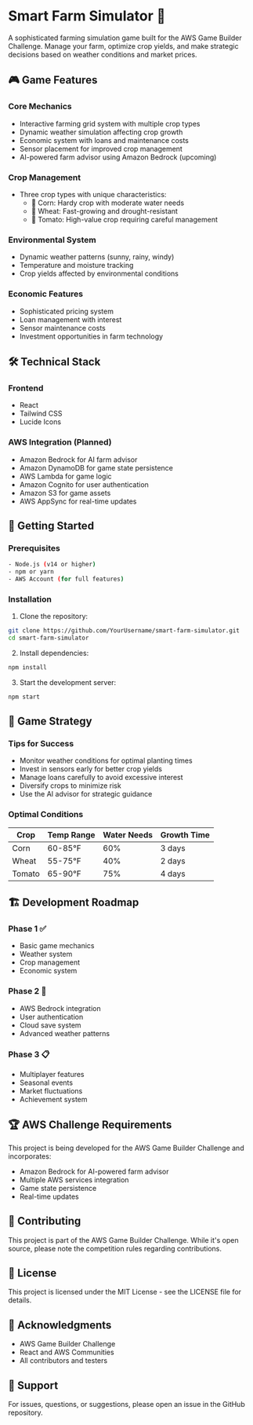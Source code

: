 # Smart Farm Simulator 🌾

A sophisticated farming simulation game built for the AWS Game Builder Challenge. Manage your farm, optimize crop yields, and make strategic decisions based on weather conditions and market prices.

## 🎮 Game Features

### Core Mechanics
- Interactive farming grid system with multiple crop types
- Dynamic weather simulation affecting crop growth
- Economic system with loans and maintenance costs
- Sensor placement for improved crop management
- AI-powered farm advisor using Amazon Bedrock (upcoming)

### Crop Management
- Three crop types with unique characteristics:
  - 🌽 Corn: Hardy crop with moderate water needs
  - 🌾 Wheat: Fast-growing and drought-resistant
  - 🍅 Tomato: High-value crop requiring careful management

### Environmental System
- Dynamic weather patterns (sunny, rainy, windy)
- Temperature and moisture tracking
- Crop yields affected by environmental conditions

### Economic Features
- Sophisticated pricing system
- Loan management with interest
- Sensor maintenance costs
- Investment opportunities in farm technology

## 🛠️ Technical Stack

### Frontend
- React
- Tailwind CSS
- Lucide Icons

### AWS Integration (Planned)
- Amazon Bedrock for AI farm advisor
- Amazon DynamoDB for game state persistence
- AWS Lambda for game logic
- Amazon Cognito for user authentication
- Amazon S3 for game assets
- AWS AppSync for real-time updates

## 🚀 Getting Started

### Prerequisites
```bash
- Node.js (v14 or higher)
- npm or yarn
- AWS Account (for full features)
```

### Installation

1. Clone the repository:
```bash
git clone https://github.com/YourUsername/smart-farm-simulator.git
cd smart-farm-simulator
```

2. Install dependencies:
```bash
npm install
```

3. Start the development server:
```bash
npm start
```

## 🎯 Game Strategy

### Tips for Success
- Monitor weather conditions for optimal planting times
- Invest in sensors early for better crop yields
- Manage loans carefully to avoid excessive interest
- Diversify crops to minimize risk
- Use the AI advisor for strategic guidance

### Optimal Conditions
| Crop   | Temp Range | Water Needs | Growth Time |
|--------|------------|-------------|-------------|
| Corn   | 60-85°F    | 60%         | 3 days      |
| Wheat  | 55-75°F    | 40%         | 2 days      |
| Tomato | 65-90°F    | 75%         | 4 days      |

## 🏗️ Development Roadmap

### Phase 1 ✅
- Basic game mechanics
- Weather system
- Crop management
- Economic system

### Phase 2 🚧
- AWS Bedrock integration
- User authentication
- Cloud save system
- Advanced weather patterns

### Phase 3 📋
- Multiplayer features
- Seasonal events
- Market fluctuations
- Achievement system

## 🏆 AWS Challenge Requirements
This project is being developed for the AWS Game Builder Challenge and incorporates:
- Amazon Bedrock for AI-powered farm advisor
- Multiple AWS services integration
- Game state persistence
- Real-time updates

## 👥 Contributing
This project is part of the AWS Game Builder Challenge. While it's open source, please note the competition rules regarding contributions.

## 📜 License
This project is licensed under the MIT License - see the LICENSE file for details.

## 🙏 Acknowledgments
- AWS Game Builder Challenge
- React and AWS Communities
- All contributors and testers

## 🤝 Support
For issues, questions, or suggestions, please open an issue in the GitHub repository.
